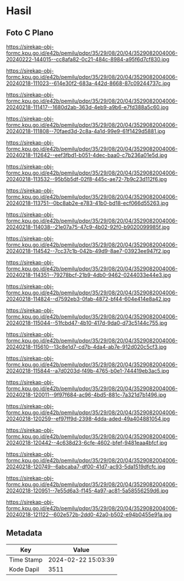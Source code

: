 # Hasil

## Foto C Plano

https://sirekap-obj-formc.kpu.go.id/e42b/pemilu/pdpr/35/29/08/20/04/3529082004006-20240222-144015--cc8afa82-0c21-484c-8984-a95f6d7cf830.jpg

https://sirekap-obj-formc.kpu.go.id/e42b/pemilu/pdpr/35/29/08/20/04/3529082004006-20240218-111023--614e30f2-683a-442d-8668-87c09244737c.jpg

https://sirekap-obj-formc.kpu.go.id/e42b/pemilu/pdpr/35/29/08/20/04/3529082004006-20240218-111417--1680d2ab-363d-4eb9-a9b6-e7fd388a5c60.jpg

https://sirekap-obj-formc.kpu.go.id/e42b/pemilu/pdpr/35/29/08/20/04/3529082004006-20240218-111808--70faed3d-2c8a-4a1d-99e9-61f1429d5881.jpg

https://sirekap-obj-formc.kpu.go.id/e42b/pemilu/pdpr/35/29/08/20/04/3529082004006-20240218-112642--eef3fbd1-b051-4dec-baa0-c7b236a01e5d.jpg

https://sirekap-obj-formc.kpu.go.id/e42b/pemilu/pdpr/35/29/08/20/04/3529082004006-20240218-113532--95b5b5df-02f8-445c-ae72-7b9c23d112f6.jpg

https://sirekap-obj-formc.kpu.go.id/e42b/pemilu/pdpr/35/29/08/20/04/3529082004006-20240218-113751--0bc8ab2e-e783-41b0-bd18-ecf066d55263.jpg

https://sirekap-obj-formc.kpu.go.id/e42b/pemilu/pdpr/35/29/08/20/04/3529082004006-20240218-114038--21e07a75-47c9-4b02-92f0-b9020099985f.jpg

https://sirekap-obj-formc.kpu.go.id/e42b/pemilu/pdpr/35/29/08/20/04/3529082004006-20240218-114542--7cc37c1b-042b-49d9-8ae7-03923ee947f2.jpg

https://sirekap-obj-formc.kpu.go.id/e42b/pemilu/pdpr/35/29/08/20/04/3529082004006-20240218-114351--79278bcf-21b9-4db0-9462-0244033e44e3.jpg

https://sirekap-obj-formc.kpu.go.id/e42b/pemilu/pdpr/35/29/08/20/04/3529082004006-20240218-114824--d7592eb3-0fab-4872-bf44-604e414e8a42.jpg

https://sirekap-obj-formc.kpu.go.id/e42b/pemilu/pdpr/35/29/08/20/04/3529082004006-20240218-115044--51fcbd47-4b10-417d-9da0-d73c5144c755.jpg

https://sirekap-obj-formc.kpu.go.id/e42b/pemilu/pdpr/35/29/08/20/04/3529082004006-20240218-115610--13c8e1d7-cd7b-4da4-ab7e-912d020c5cf3.jpg

https://sirekap-obj-formc.kpu.go.id/e42b/pemilu/pdpr/35/29/08/20/04/3529082004006-20240218-115844--a7d0203d-f49b-4765-b0e1-744419eb3ac5.jpg

https://sirekap-obj-formc.kpu.go.id/e42b/pemilu/pdpr/35/29/08/20/04/3529082004006-20240218-120011--9f97f684-ac96-4bd5-881c-7a321d7b1496.jpg

https://sirekap-obj-formc.kpu.go.id/e42b/pemilu/pdpr/35/29/08/20/04/3529082004006-20240218-120259--ef97ff9d-2398-4dda-aded-49a404881054.jpg

https://sirekap-obj-formc.kpu.go.id/e42b/pemilu/pdpr/35/29/08/20/04/3529082004006-20240218-120442--4c638d23-6cfe-4602-bfef-9481eaa4bfcf.jpg

https://sirekap-obj-formc.kpu.go.id/e42b/pemilu/pdpr/35/29/08/20/04/3529082004006-20240218-120749--6abcaba7-df00-41d7-ac93-5da1519dfcfc.jpg

https://sirekap-obj-formc.kpu.go.id/e42b/pemilu/pdpr/35/29/08/20/04/3529082004006-20240218-120951--7e55d6a3-f145-4a97-ac81-5a58556259d6.jpg

https://sirekap-obj-formc.kpu.go.id/e42b/pemilu/pdpr/35/29/08/20/04/3529082004006-20240218-121122--602e572b-2dd0-42a0-b502-e94b0455e91a.jpg


## Metadata

| Key        | Value               |
| ---------- | ------------------- |
| Time Stamp | 2024-02-22 15:03:39 |
| Kode Dapil | 3511                |



